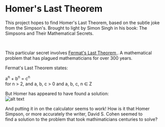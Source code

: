# Homer's Last Theorem
This project hopes to find Homer's Last Theorem, based on the subtle joke from the Simpson's. Brought to light by Simon Singh
in his book: The Simpsons and Their Mathematical Secrets.

<br>

This particular secret involves <a href='https://en.wikipedia.org/wiki/Fermat%27s_Last_Theorem'>Fermat's Last Theorem </a>. 
A mathematical problem that has plagued mathematicians for over 300 years.

Fermat's Last Theorem states: <br>

a<sup>n</sup> + b<sup>n</sup> = c<sup>n</sup> <br>
for n > 2, and a, b, c > 0 and a, b, c, n ∈ Z

But Homer has appeared to have found a solution: <br>
![alt text](https://i1.wp.com/media.boingboing.net/wp-content/uploads/2014/10/Chalkboard.png?resize=319%2C284 "Homer's Last Theorem")
<br>

And putting it in on the calculator seems to work! How is it that Homer Simpson, or more accurately the writer, David S. Cohen seemed to <br>
find a solution to the problem that took mathimaticians centuries to solve? <br>



